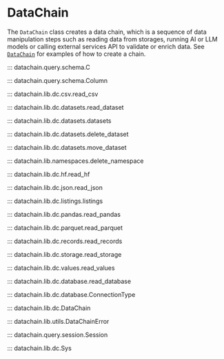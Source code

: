 # DataChain

The `DataChain` class creates a data chain, which is a sequence of data manipulation
steps such as reading data from storages, running AI or LLM models or calling external
services API to validate or enrich data. See [`DataChain`](#datachain.lib.dc.DataChain)
for examples of how to create a chain.

::: datachain.query.schema.C

::: datachain.query.schema.Column

::: datachain.lib.dc.csv.read_csv

::: datachain.lib.dc.datasets.read_dataset

::: datachain.lib.dc.datasets.datasets

::: datachain.lib.dc.datasets.delete_dataset

::: datachain.lib.dc.datasets.move_dataset

::: datachain.lib.namespaces.delete_namespace

::: datachain.lib.dc.hf.read_hf

::: datachain.lib.dc.json.read_json

::: datachain.lib.dc.listings.listings

::: datachain.lib.dc.pandas.read_pandas

::: datachain.lib.dc.parquet.read_parquet

::: datachain.lib.dc.records.read_records

::: datachain.lib.dc.storage.read_storage

::: datachain.lib.dc.values.read_values

::: datachain.lib.dc.database.read_database

::: datachain.lib.dc.database.ConnectionType

::: datachain.lib.dc.DataChain

::: datachain.lib.utils.DataChainError

::: datachain.query.session.Session

::: datachain.lib.dc.Sys
